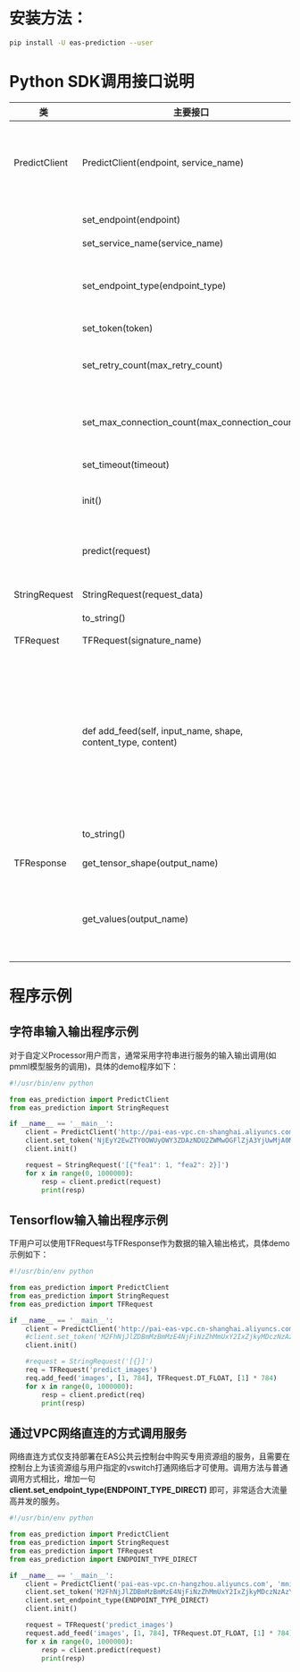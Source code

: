 # 安装方法：

```bash
pip install -U eas-prediction --user
```

# Python SDK调用接口说明
|类|主要接口|描述|
|-----|------|------|
|PredictClient|PredictClient(endpoint, service_name)|PredictClient类构造器，endpoint是服务端的endpoint地址，对于普通服务设置为默认网关endpoint，如eas-shanghai-intranet.alibaba-inc.com；service_name为服务名字；两个参数均可为空，在初始化后单独进行设置。|
||set_endpoint(endpoint)|设置服务的endpoint，endpoint的说明见构造函数|
||set_service_name(service_name)|设置请求的服务名字|
||set_endpoint_type(endpoint_type)|设置服务端的网关类型，支持默认网关PredictClient.ENDPOINT_TYPE_GATEWAY，PredictClient.ENDPOINT_TYPE_DIRECT，默认值为PredictClient.ENDPOINT_TYPE_GATEWAY|
||set_token(token)|设置服务访问的token|
||set_retry_count(max_retry_count)|设置请求失败重试次数，默认为5；该参数非常重要，对于服务端进程异常或机器异常或网关长连接断开等情况带来的个别请求失败，均需由客户端来重试解决，请勿将其设置为0|
||set_max_connection_count(max_connection_count)|设置客户端连接池的最大大小，出于性能考虑，客户端会与服务端建立长连接，并将连接放入连接池中，每次请求从中获取一个空闲连接来访问服务；默认值为100|
||set_timeout(timeout)|设置请求的超时时间，单位为ms，默认为5000|
||init() |对PredictClient对象进行初始化，在上述设置参数的函数执行完成后，同样需要调用init()函数才会生效|
||predict(request)|向在线预测服务提交一个预测请求，request对象是一个抽象类，可以输入不同类型的request，如StringRequest，TFRequest等)，返回为对应的Response|
|StringRequest|StringRequest(request_data)|StringRequest类构造方法，输入为要发送的请求字符串|
||to_string()|返回请求的response body|
|TFRequest|TFRequest(signature_name)|TFRequest类构建方法，输入为要请求模型的signature_name|
||def add_feed(self, input_name, shape, content_type, content)|请求Tensorflow的在线预测服务模型时，设置需要输入的Tensor，input_name表示输入Tensor的别名，data_type表示输入Tensor的DataType， shape表示输入Tensor的TensorShape，content表示输入Tensor的内容（一维数组展开表示）。DataType支持如下几种类型：TFRequest.DT_FLOAT, TFRequest.DT_DOUBLE, TFRequest.DT_INT8, TFRequest.DT_INT16, TFRequest.DT_INT32, TFRequest.DT_INT64, TFRequest.DT_STRING, TFRequest.TF_BOOL|
||to_string()|将TFRequest中所构建的用于请求传输的protobuf对象序列化成string|
|TFResponse|get_tensor_shape(output_name)|获得别名为ouputname的输出Tensor的TensorShape|
||get_values(output_name)|获取输出的tensor的数据向量，输出结果以一维数组的形式保存，可配套使用get_tensor_shape()获取对应的tensor的shape，将其还原成所需的多维tensor，输出会根据output的类型不同，返回不同类型的结果数组|


# 程序示例
## 字符串输入输出程序示例
对于自定义Processor用户而言，通常采用字符串进行服务的输入输出调用(如pmml模型服务的调用)，具体的demo程序如下：

```python
#!/usr/bin/env python

from eas_prediction import PredictClient
from eas_prediction import StringRequest

if __name__ == '__main__':
    client = PredictClient('http://pai-eas-vpc.cn-shanghai.aliyuncs.com', 'scorecard_pmml_example')
    client.set_token('NjEyY2EwZTY0OWUyOWY3ZDAzNDU2ZWMwOGFlZjA3YjUwMjA0MzViNw==')
    client.init()

    request = StringRequest('[{"fea1": 1, "fea2": 2}]')
    for x in range(0, 1000000):
        resp = client.predict(request)
        print(resp)
```

## Tensorflow输入输出程序示例
TF用户可以使用TFRequest与TFResponse作为数据的输入输出格式，具体demo示例如下：

```python
#!/usr/bin/env python

from eas_prediction import PredictClient
from eas_prediction import StringRequest
from eas_prediction import TFRequest

if __name__ == '__main__':
    client = PredictClient('http://pai-eas-vpc.cn-shanghai.aliyuncs.com', 'mnist_saved_model_example')
    #client.set_token('M2FhNjJlZDBmMzBmMzE4NjFiNzZhMmUxY2IxZjkyMDczNzAzYjFiMw==')
    client.init()

    #request = StringRequest('[{}]')
    req = TFRequest('predict_images')
    req.add_feed('images', [1, 784], TFRequest.DT_FLOAT, [1] * 784)
    for x in range(0, 1000000):
        resp = client.predict(req)
        print(resp)
```

## 通过VPC网络直连的方式调用服务

网络直连方式仅支持部署在EAS公共云控制台中购买专用资源组的服务，且需要在控制台上为该资源组与用户指定的vswitch打通网络后才可使用。调用方法与普通调用方式相比，增加一句 **client.set_endpoint_type(ENDPOINT_TYPE_DIRECT)** 即可，非常适合大流量高并发的服务。

```python
#!/usr/bin/env python

from eas_prediction import PredictClient
from eas_prediction import StringRequest
from eas_prediction import TFRequest
from eas_prediction import ENDPOINT_TYPE_DIRECT

if __name__ == '__main__':
    client = PredictClient('pai-eas-vpc.cn-hangzhou.aliyuncs.com', 'mnist_saved_model_example')
    client.set_token('M2FhNjJlZDBmMzBmMzE4NjFiNzZhMmUxY2IxZjkyMDczNzAzYjFiMw==')
    client.set_endpoint_type(ENDPOINT_TYPE_DIRECT)
    client.init()

    request = TFRequest('predict_images')
    request.add_feed('images', [1, 784], TFRequest.DT_FLOAT, [1] * 784)
    for x in range(0, 1000000):
        resp = client.predict(request)
        print(resp)
```
